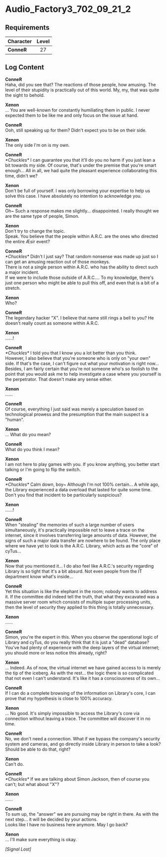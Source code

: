 # Audio_Factory3_702_09_21_2
## Requirements
|Character |Level|
|----------|:---:|
|**ConneR**| 27  |

## Log Content
**ConneR**<br>
Haha, did you see that? The reactions of those people, how amusing. The level of their stupidity is practically out of this world. My, my, that was quite the sight to behold.

**Xenon**<br>
... You are well\-known for constantly humiliating them in public. I never expected them to be like me and only focus on the issue at hand.

**ConneR**<br>
Ooh, still speaking up for them? Didn't expect you to be on their side.

**Xenon**<br>
The only side I'm on is my own.

**ConneR**<br>
*\*Chuckles\** I can guarantee you that it'll do you no harm if you just lean a bit towards my side. Of course, that's under the premise that you're smart enough... All in all, we had quite the pleasant experience collaborating this time, didn't we?

**Xenon**<br>
Don't be full of yourself. I was only borrowing your expertise to help us solve this case. I have absolutely no intention to acknowledge you.

**ConneR**<br>
Oh\~ Such a response makes me slightly... disappointed. I really thought we are the same type of people, Simon.

**Xenon**<br>
Don't try to change the topic.<br>
Speak. You believe that the people within A.R.C. are the ones who directed the entire Æsir event?

**ConneR**<br>
*\*Chuckles\** Didn't I just say? That random nonsense was made up just so I can get an amusing reaction out of those monkeys.<br>
There is not a single person within A.R.C. who has the ability to direct such a major incident.<br>
If we were to include those outside of A.R.C.... To my knowledge, there's just one person who might be able to pull this off, and even that is a bit of a stretch.

**Xenon**<br>
Who?

**ConneR**<br>
The legendary hacker "X". I believe that name still rings a bell to you? He doesn't really count as someone within A.R.C.

**Xenon**<br>
......!

**ConneR**<br>
*\*Chuckles\** I told you that I know you a lot better than you think.<br>
However, I also believe that you're someone who is only on "your own" side. If that's the case, I can't figure out what your motivation is right now... <br>
Besides, I am fairly certain that you're not someone who's so foolish to the point that you would ask me to help investigate a case where you yourself is the perpetrator. That doesn't make any sense either.

**Xenon**<br>
......

**ConneR**<br>
Of course, everything I just said was merely a speculation based on technological prowess and the presumption that the main suspect is a "human".

**Xenon**<br>
... What do you mean?

**ConneR**<br>
What do you think I mean?

**Xenon**<br>
I am not here to play games with you. If you know anything, you better start talking or I'm going to flip the switch.

**ConneR**<br>
*\*Chuckles\** Calm down, boy\~ Although I'm not 100% certain... A while ago, the Library experienced a data overload that lasted for quite some time. Don't you find that incident to be particularly suspicious?

**Xenon**<br>
......!

**ConneR**<br>
When "stealing" the memories of such a large number of users simultaneously, it's practically impossible not to leave a trace on the internet, since it involves transferring large amounts of data. However, the signs of such a major data transfer are nowhere to be found. The only place where we have yet to look is the A.R.C. Library, which acts as the "core" of cyTus...

**Xenon**<br>
Now that you mentioned it... I do also feel like A.R.C.'s security regarding Library is so tight that it's a bit absurd. Not even people from the IT department know what's inside...

**ConneR**<br>
Yet this situation is like the elephant in the room; nobody wants to address it. If the committee did indeed tell the truth, that what they excavated was a massive server room which consists of multiple super processing units, then the level of security they applied to this thing is totally unnecessary.

**Xenon**<br>
......

**ConneR**<br>
Simon, you're the expert in this. When you observe the operational logic of Library and cyTus, do you really think that it is just a "dead" database? You've had plenty of experience with the deep layers of the virtual internet; you should more or less notice this already, right?

**Xenon**<br>
... Indeed. As of now, the virtual internet we have gained access to is merely the tip of the iceberg. As with the rest... the logic there is so complicated that not even I can't understand. It's like it has a consciousness of its own...

**ConneR**<br>
If I can do a complete browsing of the information on Library's core, I can prove that my hypothesis is close to 100% accuracy.

**Xenon**<br>
... No good. It's simply impossible to access the Library's core via connection without leaving a trace. The committee will discover it in no time.

**ConneR**<br>
No, we don't need a connection. What if we bypass the company's security system and cameras, and go directly inside Library in person to take a look? Should be able to do that, right?

**Xenon**<br>
Can't do.

**ConneR**<br>
*\*Chuckles\** If we are talking about Simon Jackson, then of course you can't; but what about "X"?

**Xenon**<br>
......

**ConneR**<br>
To sum up, the "answer" we are pursuing may be right in there. As with the next step... it will be decided by your actions.<br>
Looks like I have no business here anymore. May I go back?

**Xenon**<br>
... I'll make sure everything is okay.

*[Signal Lost]*